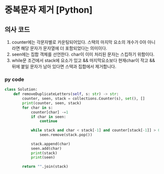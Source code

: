 # 중복문자 제거 [Python]

## 의사 코드
1. counter에는 각문자별로 카운팅되어있다. 스택의 마지막 요소의 개수가 0아 아니라면 해당 문자가 문자열에 더 포함되었다는 의미이다.
2. seen에는 집합 객체를 선언한다. char이 이미 처리된 문자는 스킵하기 위함이다.
3. while문 조건에서 stack에 요소가 있고 && 마지막요소보다 현재char이 작고 && 뒤에 붙일 문자가 남아 있다면 스택과 집합에서 제거합니다.  


### py code
```py
class Solution:
    def removeDuplicateLetters(self, s: str) -> str:
        counter, seen, stack = collections.Counter(s), set(), []
        print(counter, seen, stack)
        for char in s:
            counter[char] -=1
            if char in seen:
                continue
            
            while stack and char < stack[-1] and counter[stack[-1]] > 0:
                seen.remove(stack.pop())
            
            stack.append(char)
            seen.add(char)
            print(stack) 
            print(seen) 
            
        return "".join(stack)    
```